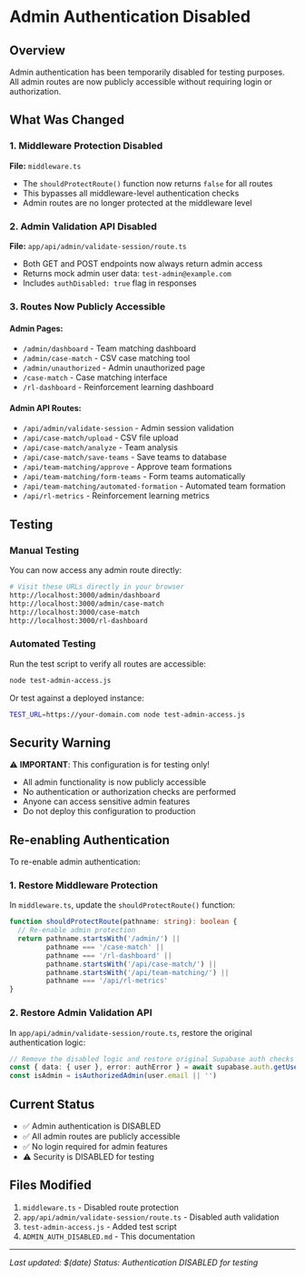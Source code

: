 # Admin Authentication Disabled

## Overview
Admin authentication has been temporarily disabled for testing purposes. All admin routes are now publicly accessible without requiring login or authorization.

## What Was Changed

### 1. Middleware Protection Disabled
**File:** `middleware.ts`
- The `shouldProtectRoute()` function now returns `false` for all routes
- This bypasses all middleware-level authentication checks
- Admin routes are no longer protected at the middleware level

### 2. Admin Validation API Disabled
**File:** `app/api/admin/validate-session/route.ts`
- Both GET and POST endpoints now always return admin access
- Returns mock admin user data: `test-admin@example.com`
- Includes `authDisabled: true` flag in responses

### 3. Routes Now Publicly Accessible

#### Admin Pages:
- `/admin/dashboard` - Team matching dashboard
- `/admin/case-match` - CSV case matching tool
- `/admin/unauthorized` - Admin unauthorized page
- `/case-match` - Case matching interface
- `/rl-dashboard` - Reinforcement learning dashboard

#### Admin API Routes:
- `/api/admin/validate-session` - Admin session validation
- `/api/case-match/upload` - CSV file upload
- `/api/case-match/analyze` - Team analysis
- `/api/case-match/save-teams` - Save teams to database
- `/api/team-matching/approve` - Approve team formations
- `/api/team-matching/form-teams` - Form teams automatically
- `/api/team-matching/automated-formation` - Automated team formation
- `/api/rl-metrics` - Reinforcement learning metrics

## Testing

### Manual Testing
You can now access any admin route directly:
```bash
# Visit these URLs directly in your browser
http://localhost:3000/admin/dashboard
http://localhost:3000/admin/case-match
http://localhost:3000/case-match
http://localhost:3000/rl-dashboard
```

### Automated Testing
Run the test script to verify all routes are accessible:
```bash
node test-admin-access.js
```

Or test against a deployed instance:
```bash
TEST_URL=https://your-domain.com node test-admin-access.js
```

## Security Warning

⚠️ **IMPORTANT**: This configuration is for testing only!

- All admin functionality is now publicly accessible
- No authentication or authorization checks are performed
- Anyone can access sensitive admin features
- Do not deploy this configuration to production

## Re-enabling Authentication

To re-enable admin authentication:

### 1. Restore Middleware Protection
In `middleware.ts`, update the `shouldProtectRoute()` function:
```typescript
function shouldProtectRoute(pathname: string): boolean {
  // Re-enable admin protection
  return pathname.startsWith('/admin/') || 
         pathname === '/case-match' || 
         pathname === '/rl-dashboard' ||
         pathname.startsWith('/api/case-match/') ||
         pathname.startsWith('/api/team-matching/') ||
         pathname === '/api/rl-metrics'
}
```

### 2. Restore Admin Validation API
In `app/api/admin/validate-session/route.ts`, restore the original authentication logic:
```typescript
// Remove the disabled logic and restore original Supabase auth checks
const { data: { user }, error: authError } = await supabase.auth.getUser()
const isAdmin = isAuthorizedAdmin(user.email || '')
```

## Current Status
- ✅ Admin authentication is DISABLED
- ✅ All admin routes are publicly accessible
- ✅ No login required for admin features
- ⚠️ Security is DISABLED for testing

## Files Modified
1. `middleware.ts` - Disabled route protection
2. `app/api/admin/validate-session/route.ts` - Disabled auth validation
3. `test-admin-access.js` - Added test script
4. `ADMIN_AUTH_DISABLED.md` - This documentation

---
*Last updated: $(date)*
*Status: Authentication DISABLED for testing*